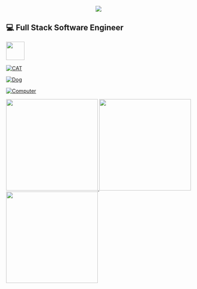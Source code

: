 


<p align="center">
  <img src="https://capsule-render.vercel.app/api?type=waving&color=timeGradient&height=300&section=header&text=Hello!&fontSize=90" />
  
</p>

💻 Full Stack Software Engineer
---



<a href="https://www.linkedin.com/in/edwardjxchen/" >
<img src="https://cdn2.iconfinder.com/data/icons/social-media-2285/512/1_Linkedin_unofficial_colored_svg-512.png" height="50">

![CAT](https://github.com/user-attachments/assets/460aa021-d21c-4705-bd59-09111f1a4c70)

![Dog](https://github.com/user-attachments/assets/8ef2dcf1-02af-4834-9be9-e8fd6dcb436a)

![Computer](https://github.com/user-attachments/assets/c8c6d966-03bd-47f7-a08f-47689246c020)


<img src="https://media1.tenor.com/m/y2JXkY1pXkwAAAAd/cat-computer.gif" width="250" />
<img src="https://media1.tenor.com/m/OKMiJjqXkMcAAAAd/java-programming.gif" width="250" />
<img src="https://media1.tenor.com/m/rtBWbeSKvaMAAAAd/coding-hacker.gif" width="250" />






<!--
**EddieC97/EddieC97** is a ✨ _special_ ✨ repository because its `README.md` (this file) appears on your GitHub profile.

Here are some ideas to get you started:

- 🔭 I’m currently working on ...
- 🌱 I’m currently learning ...
- 👯 I’m looking to collaborate on ...
- 🤔 I’m looking for help with ...
- 💬 Ask me about ...
- 📫 How to reach me: ...
- 😄 Pronouns: ...
- ⚡ Fun fact: ...
-->
